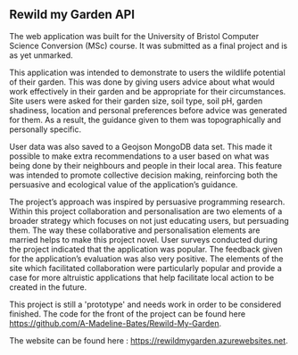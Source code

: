 ## Rewild my Garden API

The web application was built for the University of Bristol Computer Science Conversion (MSc) course. It was submitted as a final project and is as yet unmarked.

This application was intended to demonstrate to users the wildlife potential of their garden. This was done by giving users advice about what would work effectively in their garden and be appropriate for their circumstances. Site users were asked for their garden size, soil type, soil pH, garden shadiness, location and personal preferences before advice was generated for them. As a result, the guidance given to them was topographically and personally specific.

User data was also saved to a Geojson MongoDB data set. This made it possible to make extra recommendations to a user based on what was being done by their neighbours and people in their local area. This feature was intended to promote collective decision making, reinforcing both the persuasive and ecological value of the application’s guidance.

The project’s approach was inspired by persuasive programming research. Within this project collaboration and personalisation are two elements of a broader strategy which focuses on not just educating users, but persuading them. The way these collaborative and personalisation elements are married helps to make this project novel. User surveys conducted during the project indicated that the application was popular. The feedback given for the application’s evaluation was also very positive. The elements of the site which facilitated collaboration were particularly popular and provide a case for more altruistic applications that help facilitate local action to be created in the future.

This project is still a 'prototype' and needs work in order to be considered finished. The code for the front of the project can be found here https://github.com/A-Madeline-Bates/Rewild-My-Garden.

The website can be found here : https://rewildmygarden.azurewebsites.net. 